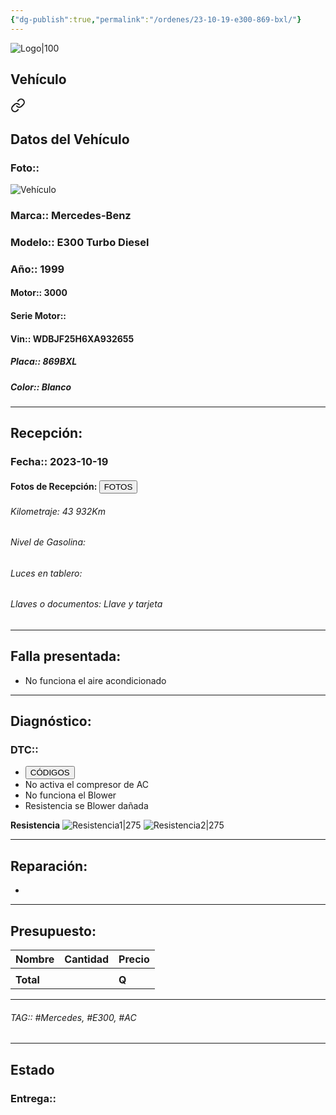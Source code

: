 ```yaml
---
{"dg-publish":true,"permalink":"/ordenes/23-10-19-e300-869-bxl/"}
---
```


![Logo|100](http://drive.google.com/uc?export=view&id=137fl3TIZ0-PU8b-Pt0bsjclwHub_u78G)

## Vehículo

<div class="transclusion internal-embed is-loaded"><a class="markdown-embed-link" href="/vehiculos/mercedes/e300-869-bxl/#datos-del-vehiculo" aria-label="Open link"><svg xmlns="http://www.w3.org/2000/svg" width="24" height="24" viewBox="0 0 24 24" fill="none" stroke="currentColor" stroke-width="2" stroke-linecap="round" stroke-linejoin="round" class="svg-icon lucide-link"><path d="M10 13a5 5 0 0 0 7.54.54l3-3a5 5 0 0 0-7.07-7.07l-1.72 1.71"></path><path d="M14 11a5 5 0 0 0-7.54-.54l-3 3a5 5 0 0 0 7.07 7.07l1.71-1.71"></path></svg></a><div class="markdown-embed">



## Datos del Vehículo 
### Foto:: 
![Vehículo](http://drive.google.com/uc?export=view&id=1tNrAHjISa1pMcCg6cmiziiyvxu2tdcCp)

### Marca:: Mercedes-Benz
### Modelo:: E300 Turbo Diesel
### Año:: 1999
#### Motor:: 3000
#### Serie Motor:: 
#### Vin:: WDBJF25H6XA932655
##### Placa:: 869BXL
##### Color:: Blanco
---


</div></div>


## Recepción:
### Fecha:: 2023-10-19
#### Fotos de Recepción: <a href="http"><button class="btn success">FOTOS</button></a>

###### Kilometraje: 43 932Km
###### Nivel de Gasolina: 
###### Luces en tablero: 
###### Llaves o documentos: Llave y tarjeta 

---

## Falla presentada:
- No funciona el aire acondicionado 


---

## Diagnóstico:
### DTC:: 

- <a href="http"><button class="btn success">CÓDIGOS</button></a>
- No activa el compresor de AC
- No funciona el Blower 
- Resistencia se Blower dañada 

**Resistencia**
	![Resistencia1|275](http://drive.google.com/uc?export=view&id=1tffaR-CTa3upUYYlRZnLXsKH3nhGOL5P)
	![Resistencia2|275](http://drive.google.com/uc?export=view&id=1t_aFylX_gxv45Ethe7Ki9kH-3XAWtqLp)

---
## Reparación:
- 

---

## Presupuesto:

| Nombre | Cantidad | Precio |
| ------ | -------- | ------ |
|        |          |        |
| **Total**       |        |    **Q**    |

---

###### TAG:: #Mercedes, #E300, #AC 

---

## Estado

### Entrega:: 